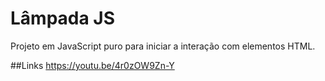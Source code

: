 # Lâmpada JS

Projeto em JavaScript puro para iniciar a interação com elementos HTML.

##Links
https://youtu.be/4r0zOW9Zn-Y

